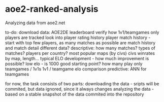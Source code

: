# aoe2-ranked-analysis
 Analyzing data from aoe2.net

to-do:
download data:
  AOE2DE leaderboard
  verify how 1v1/teamgames only players are tracked
  look into player rating history
  player match history - start with top few players, as many matches as possible
  are match history and match detail different data?
descriptive:
  how many matches? types of matches?
  players per country?
  most popular maps (by civs)
  civs winrates by map, length...
  typical ELO development - how much improvement is possible?
  low elo - is 1000 good starting point?
  how many play only teamgames / 1v1s
  1v1 / teamgame elo comparison
predictive:
  ANN for teamgames

for now, the task consists of two parts:
  downloading the data - sripts will be commited, but data ignored, since it always changes
  analyzing the data - based on a stable snapshot of the data commited into the repository
